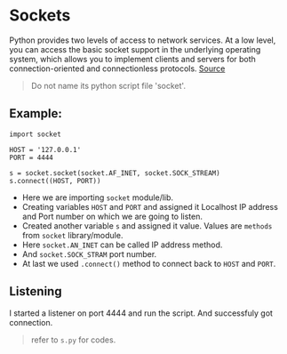 # Sockets
Python provides two levels of access to network services. At a low level, you can access the basic socket support in the underlying operating system, which allows you to implement clients and servers for both connection-oriented and connectionless protocols.
[Source](https://www.tutorialspoint.com/python_network_programming/python_sockets_programming.htm#)

> Do not name its python script file 'socket'. 

## Example:

```
import socket

HOST = '127.0.0.1'
PORT = 4444

s = socket.socket(socket.AF_INET, socket.SOCK_STREAM)
s.connect((HOST, PORT))
```

- Here we are importing `socket` module/lib.
- Creating variables  `HOST` and `PORT` and assigned it Localhost IP address and Port number on which we are going to listen.
- Created another variable `s` and assigned it value. Values are `methods` from `socket` library/module.
- Here `socket.AN_INET` can be called IP address method.
- And `socket.SOCK_STRAM` port number.
- At last we used `.connect()` method to connect back to `HOST` and `PORT`.

## Listening
I started a listener on port 4444 and run the script.
And successfuly got connection.

> refer to `s.py` for codes.
